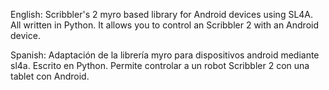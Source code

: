 English:
Scribbler's 2 myro based library for Android devices using SL4A. All written in Python. It allows you to control an Scribbler 2 with an Android device.

Spanish:
Adaptación de la librería myro para dispositivos android mediante sl4a. Escrito en Python. Permite controlar a un robot Scribbler 2 con una tablet con Android.